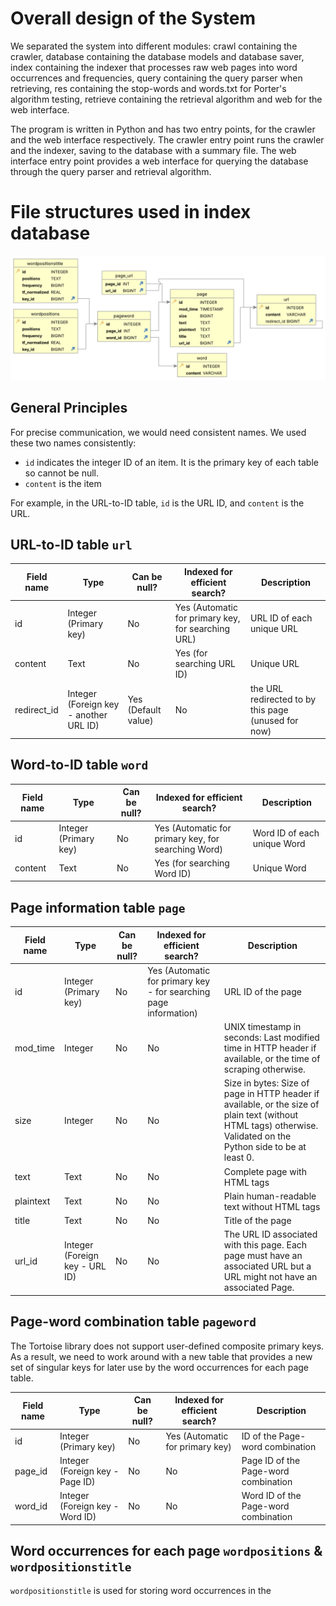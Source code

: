 # Overall design of the System

We separated the system into different modules: crawl containing the crawler, database containing the database models and database saver, index containing the indexer that processes raw web pages into word occurrences and frequencies, query containing the query parser when retrieving, res containing the stop-words and words.txt for Porter's algorithm testing, retrieve containing the retrieval algorithm and web for the web interface.

The program is written in Python and has two entry points, for the crawler and the web interface respectively. The crawler entry point runs the crawler and the indexer, saving to the database with a summary file. The web interface entry point provides a web interface for querying the database through the query parser and retrieval algorithm.

# File structures used in index database

![database.svg](attachments/database.svg)

## General Principles

For precise communication, we would need consistent names. We used these two names consistently:

* `id` indicates the integer ID of an item. It is the primary key of each table so cannot be null.
* `content` is the item

For example, in the URL-to-ID table, `id` is the URL ID, and `content` is the URL.

## URL-to-ID table `url`

Field name | Type | Can be null? | Indexed for efficient search? | Description
-----------|------|--------------|----------|-------------
id      | Integer (Primary key) | No | Yes (Automatic for primary key, for searching URL) | URL ID of each unique URL
content    | Text | No | Yes (for searching URL ID) | Unique URL
redirect_id | Integer (Foreign key - another URL ID) | Yes (Default value) | No | the URL redirected to by this page (unused for now)

## Word-to-ID table `word`

Field name | Type | Can be null? | Indexed for efficient search? | Description
-----------|------|--------------|----------|-------------
id      | Integer (Primary key) | No | Yes (Automatic for primary key, for searching Word) | Word ID of each unique Word
content    | Text | No | Yes (for searching Word ID) | Unique Word

## Page information table `page`

Field name | Type | Can be null? | Indexed for efficient search? | Description
-----------|------|--------------|----------|-------------
id      | Integer (Primary key) | No | Yes (Automatic for primary key - for searching page information) | URL ID of the page
mod_time   | Integer | No | No | UNIX timestamp in seconds: Last modified time in HTTP header if available, or the time of scraping otherwise.
size   | Integer | No | No | Size in bytes: Size of page in HTTP header if available, or the size of plain text (without HTML tags) otherwise. Validated on the Python side to be at least 0.
text   | Text | No | No | Complete page with HTML tags
plaintext   | Text | No | No | Plain human-readable text without HTML tags
title   | Text | No | No | Title of the page
url_id | Integer (Foreign key - URL ID) | No | No | The URL ID associated with this page. Each page must have an associated URL but a URL might not have an associated Page.

## Page-word combination table `pageword`

The Tortoise library does not support user-defined composite primary keys. As a result, we need to work around with a new table that provides a new set of singular keys for later use by the word occurrences for each page table.

Field name | Type | Can be null? | Indexed for efficient search? | Description
-----------|------|--------------|----------|-------------
id         | Integer (Primary key) | No | Yes (Automatic for primary key) | ID of the Page-word combination
page_id    | Integer (Foreign key - Page ID) | No | No | Page ID of the Page-word combination
word_id    | Integer (Foreign key - Word ID) | No | No | Word ID of the Page-word combination

## Word occurrences for each page `wordpositions` & `wordpositionstitle`

`wordpositionstitle` is used for storing word occurrences in the <title> tag of the Page.
`wordpositions` is used for storing word occurrences outside of the <title> tag of the Page.

Field name | Type | Can be null? | Indexed for efficient search? | Description
-----------|------|--------------|----------|-------------
id      | Integer (Primary key) | No | Yes (Automatic for primary key) | ID of the word occurrence.
word_id   | Integer (Composite Primary key and Foreign key - Word ID) | No | Yes (Automatic for primary key - for searching positions and frequencies) | Word ID of the word
positions   | Text | No | No | List of unique word positions. Validated on the Python side to be comma-separated and nonnegative.
frequency   | Integer | No | No | Computed frequency of the word in question in the page. Since lookup occurs much more frequently than scraping, this enables faster lookup, trading for a slower scraping. Validated on the Python side to be at least 1.
tf_normalized | Real number | No | No | Normalized term frequency which is term frequency over the maximum term frequency in the web page. Pre-computed from the frequency column for faster retrieval. Validated on the Python side to be at least 0 and at most 1.
key_id      | Integer (Foreign key - page-word combination ID) | No | No | ID of the page-word combination associated with this word occurrence.

## Outlinks table `page_url`

This table is generated from the many-to-many outlinks relation between Page and Url.

Field name | Type | Can be null? | Indexed for efficient search? | Description
-----------|------|--------------|----------|-------------
page_id     | Integer (Composite primary key, Foreign key - Page ID) | No | Yes (Automatic for primary key) | Page ID where this outlink points from.
url_id      | Integer (Composite primary key, Foreign key - Url ID) | No | Yes (Automatic for primary key) | Url ID where this outlink points to.

# Algorithms used

## Crawler - Breadth First Search

The first part of the search engine is the crawler. Upon initiation of the crawler, a `ConcurrentCrawler` defined in `src/egod_search/crawl/concurrency.py` is created. When `show_progress` is `true` (no `--no-progress`): If `summary_path` (`-s` argument) is provided, then two progress bars for crawling and summary writing are presented; otherwise one progress bar for crawling is shown. This is defined in `src/egod_search/crawl/main.py`.

When each page is crawled, the `Crawler.crawl` method in `src/egod_search/crawl/__init__.py` is called. The HTTP response and content type of the page are validated, then we detect the character set to guard against non-UTF8 web pages. All `<a>` HTML tags that contain `http://` or `https://` outlinks are then extracted.

The main algorithm for deciding which pages to crawl is the Breadth First Search in `ConcurrentCrawler.run` of `src/egod_search/crawl/concurrency.py`. From the first requested page, we enqueue all outlinks, then crawl each dequeued page, with all outlinks enqueued. This is done until `page_count` (`-n` argument) is reached. Each crawled page is stored as in-memory objects of class `UnindexedPage` defined at `src/egod_search/index/__init__.py` and saved to the database sequentially with locking since SQLite does not support concurrent writing. Most of the code in the crawler relate to concurrency to speed up crawling.

## Indexer - Text transformation and collection of word occurrences

The indexer is a converter from `UnindexedPage` to `IndexedPage`, implemented as the `index_page` function of `src/egod_search/index/__init__.py`. First, we extract the `<title>` tag and the page size from the `Content-Length` attribute from the HTTP response.

Then, the text undergoes transformation with the following steps:

1. Tokenize with `TreebankWordTokenizer` from the `nltk.tokenize` module.
2. Normalize the word into Unicode Normalization Compatibility Form D (NFKD). This is for removing diacritics in the next step. Also, very similar looking characters are converted into the normal characters, such as `𝐀` to `A`.
3. Remove non-alphanumeric characters. This also removes diacritics.
4. Normalize the word into Unicode Normalization Compatibility Form C (NFKC).  This merges decomposed characters back into their normal form.
5. Convert to lowercase.
6. Remove stop-words defined in `src/egod_search/res/stop words.txt`.
7. Stem according to Porter's stemming algorithm.
8. Remove empty words after stemming.

After that, the word occurrences are collected to derive the term frequency of each word and the normalized term frequency from dividing it by the maximum term frequency for later retrieval.

Finally, the word occurrence, frequency and normalized frequency information are stored.

## Retrieval function - Word embedding and cosine similarity

When a query is submitted for searching, it is first lexed for separating terms (outside of double quotes) and phrases (inside double quotes) and parsed into a list of terms and a list of phrases.

For all 3 embedding models (TFxIDF, TFxIDF with title weighted 3.9 times more, vector space model), the terms are converted into word embeddings by following steps 2 to 7 as mentioned in the indexer part then looking up using the stemmed terms. If there are stemmed terms, we exclude any page not containing stemmed terms in content or title. Then, we also exclude any page not containing all phrases in content or title.

Finally, the term frequency and inverse document frequencies are calculated for cosine similarity ranking.

## Web Interface - NiceGUI

The web interface is based on the NiceGUI library which provides easy definitions of controls for a nice interface. When the GUI application starts, `layout` of `src/egod_search/web/main.py` is called. There are 2 pages in the left drawer: Search, Debug.

The Search page is the main function - a search bar and a Submit button for querying the search engine. 3 additional buttons provide the calculations used for retrieving results: TFxIDF/max(TF), TFxIDF/max(TF) (title) and Vector space for the use of 3 different page embedding models. The user can then view the calculation details for each result.

The Debug page accepts Python code and outputs its result for debug use.

# Installation procedure

## Step 1

Set up a Python environment: Ensure that you have at least Python >= 3.11 installed on your system. You can download the latest version of Python from the official Python website (<https://www.python.org>) and follow the installation instructions for your operating system.

_Note: For Windows, you may want to install the Python launcher, enabling you to use `py` in place of `python` for consistently running the latest version of Python, avoiding any conflicts with third-party software and outdated Python versions._

_**After doing so, replace all instances of `python` with `py` in the following commands.**_

## Step 2

Unzip the submission file and navigate to the extracted folder.

Then, open a terminal at the folder.

## Step 3

**Create a virtual environment (highly recommended): Given how other teams may also use Python, and the dependencies used between projects may have conflicts, it is highly recommended to create a virtual environment for running our project.** To create a virtual environment, run the following command:

```shell
python -m venv venv
```

This command creates a new virtual environment named "venv" in the "comp-4321" directory.

The virtual environment can effectively avoid issues such as:
_ERROR: pip's dependency resolver does not currently take into account all the packages that are installed. This behaviour is the source of the following dependency conflicts.
fastapi 0.104.1 requires anyio<4.0.0,>=3.7.1, but you have anyio 4.3.0 which is incompatible._

## Step 4

Activate the virtual environment: Activate the virtual environment using the appropriate command based on your operating system:

On Windows:

```shell
venv\Scripts\activate
```

On Linux or macOS:

```shell
source venv/bin/activate
```

## Step 5

Install the required packages: In the root directory of the project (i.e., the "comp-4321" directory), there should be a file named "requirements.txt". To install the required packages, run the following command:

_Note: Check again to see if `(venv)` appears in the command prompt for using the virtual environment._

```shell
pip install -r requirements.txt
```

This command will install all the necessary packages specified in the "requirements.txt" file.

## Step 6

Run the crawler using the command for Phase 1.

_Note: Check again to see if `(venv)` appears in the command prompt for using the virtual environment._

```shell
python -m egod_search.crawl -n 30 -d database.db -s spider_result.txt https://www.cse.ust.hk/~kwtleung/COMP4321/testpage.htm
```

In case of re-run, and the database needs to be cleared, use the appropriate command based on your operating system:

On Windows:

```shell
del database.db
```

On Linux or macOS:

```shell
rm database.db
```

## Step 7

Run the web interface using the command.

```shell
python -m egod_search.web -d database.db
```

## Important notices

The program says it is `Finished` but does not end, just gets stuck:
On Windows, after the program has finished, the CLI may freeze if the program finishes too quickly. This is a [CPython bug](https://github.com/python/cpython/issues/111604) and is out of our control. Just Ctrl+C to get out of it and ignore the errors as they are harmless.  

If there is an error mentioning `requires a different Python`, for example `ERROR: Package 'egod-search' requires a different Python: 3.10.11 not in '>=3.11.0'`:
Your Python version is outdated and does not support [features the code relies on](https://stackoverflow.com/a/77247460). Please go to <https://www.python.org/downloads/> and download the newest version of Python.

## FAQ

Q: Install does not work

A1: Check again that `(venv)` appears in the command prompt for using the virtual environment. The virtual environment is not entered by default.

Q: `venv\Scripts\activate` does not work for my Windows machine

A: For Windows machines with MinGW-w64, `python.exe` may refer to the MinGW-w64 executable. It does not work because it generates Linux version of virtual environment script, and likely does not come with Python >= 3.11. Use `py` which can guarantee running the Windows Python executable.

## Tested working platforms

Linux: Debian 12 on Python 3.11.2 (older Linux distros do not have >= Python 3.11, either install yourself or switch machines)
Windows: Windows 10 and 11, Python 3.11.2 and 3.12.2

# Highlight of features beyond the required specification

We picked "Exceedingly good speed by using special implementation techinques". Specifically, aside from one lock for the database due to SQLite limitations, we have concurrency for all other parts including the downloader (6 threads by default), database content generation (4 threads by default) and database retrieval (automatically threaded by the Uvicorn web server library). If we used another database that supports concurrent writes, the lock wouldn't be needed.

Exceedingly good speed in the crawler is achieved by asynchronous tasks from the `asyncio` module in Python. When the crawler starts, a `TaskGroup` from `asyncio` is created and populated with asynchronous `Task`s, each waiting on an OS thread to finish network requests. The Python program can process other tasks during this time, speeding up the crawler.

After that, in the index computation, the Python program is overloaded with work to do. Asynchronous tasks will not work here, instead we made a `a_pool_imap` function which creates new Python processes with `Pool` from the `multiprocessing.pool` module. Through multiprocessing, we distribute computation-heavy work across CPU cores to speed up the indexer.

Inside the indexing function, we further speed up the computation using the Numpy library which provides parallel operations on arrays (called "vectorization") instead of coding our own for-loops. The `amax` function is used to obtain the maximum term frequency in the document for pre-computation of normalised term frequency stored as `tf_normalized` in the database for faster retrieval.

Numpy vectorization is further used in retrieval for cosine similarity, and TF-IDF calculation. Instead of calculating element by element, we used numpy to calculate cosine similarity, TF, IDF and TF multiplied by IDF in parallel across many elements to achieve exceedingly good speed in the retrieval. Title similarity for ranking also uses numpy for speed.

## For GUI: Enhanced Real-Time Search Engine Response through WebSocket Connection

WebSocket is a communication protocol that enables bidirectional communication channels over a single TCP connection. Unlike traditional methods that rely on HTML forms and follow a request-response pattern, WebSocket allows for real-time, two-way communication between a client and a server. This persistent connection eliminates the need for repeated requests and excessive HTTP communication overhead, resulting in lower latency and improved responsiveness.

In conventional search engines, search queries are submitted using HTML forms as GET parameters in the HTTP request. However, this approach requires an additional HTTP request, causing the client to clear the current document's head and body in anticipation of receiving new content. As a result, the page momentarily flashes white, creating a visually disruptive experience.

In our search engine, we leverage the NiceGUI framework, which utilizes WebSocket to establish bidirectional communication with the web client. Through this communication channel, the client can submit search queries and receive query results when the server is ready, all within the same connection. During the waiting period, on-screen elements such as the title and buttons remain in the document tree, eliminating any flashing effects.

## Search history

We also added search history and merging searches based on past queries. It is another bonus feature we decided to add.

# Testing of the functions

Tests can be run by running the following command after installing the package.

```
egod-search-test
```

A coverage report will be generated.

# Conclusion

The system is very fast due to the use of optimisation techniques. If we could re-implement the system, a concurrent database would have been chosen to further speed up the system. An extension could be to consider links in page ranking as well.

# Contribution

33.333% for every member
